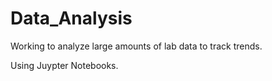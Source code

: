 # Data_Analysis

Working to analyze large amounts of lab data to track trends. 

Using Juypter Notebooks.
